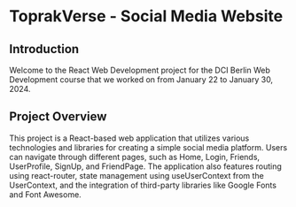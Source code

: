 # ToprakVerse - Social Media Website

## Introduction

Welcome to the React Web Development project for the DCI Berlin Web Development course that we worked on from January 22 to January 30, 2024. 

## Project Overview

This project is a React-based web application that utilizes various technologies and libraries for creating a simple social media platform. Users can navigate through different pages, such as Home, Login, Friends, UserProfile, SignUp, and FriendPage. The application also features routing using react-router, state management using useUserContext from the UserContext, and the integration of third-party libraries like Google Fonts and Font Awesome.




